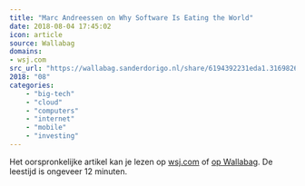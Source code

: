 ```yaml
---
title: "Marc Andreessen on Why Software Is Eating the World"
date: 2018-08-04 17:45:02
icon: article
source: Wallabag
domains:
- wsj.com
src_url: "https://wallabag.sanderdorigo.nl/share/6194392231eda1.31698267"
2018: "08"
categories:
    - "big-tech"
    - "cloud"
    - "computers"
    - "internet"
    - "mobile"
    - "investing"
---
```

Het oorspronkelijke artikel kan je lezen op [wsj.com](https://www.wsj.com/articles/SB10001424053111903480904576512250915629460) of [op Wallabag](https://wallabag.sanderdorigo.nl/share/6194392231eda1.31698267). De leestijd is ongeveer 12 minuten.